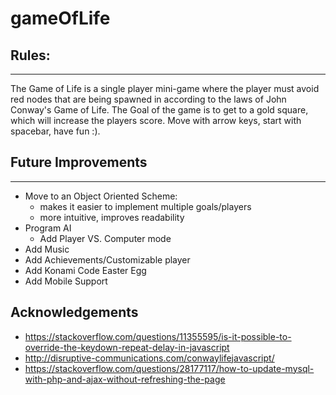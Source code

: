 # gameOfLife

## Rules:
___
The Game of Life is a single player mini-game where the player must avoid red nodes that are being spawned in according to the laws of John Conway's Game of Life.
The Goal of the game is to get to a gold square, which will increase the players score. Move with arrow keys, start with spacebar, have fun :).


## Future Improvements
___
- Move to an Object Oriented Scheme:
    - makes it easier to implement multiple goals/players
    - more intuitive, improves readability
- Program AI
    - Add Player VS. Computer mode
- Add Music
- Add Achievements/Customizable player
- Add Konami Code Easter Egg
- Add Mobile Support

## Acknowledgements
- https://stackoverflow.com/questions/11355595/is-it-possible-to-override-the-keydown-repeat-delay-in-javascript
- http://disruptive-communications.com/conwaylifejavascript/
- https://stackoverflow.com/questions/28177117/how-to-update-mysql-with-php-and-ajax-without-refreshing-the-page

